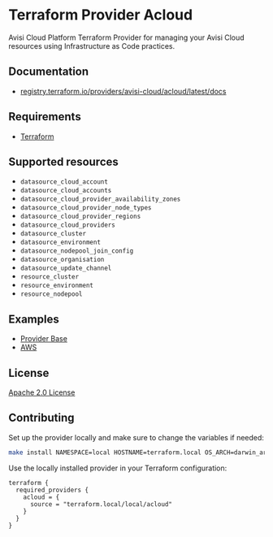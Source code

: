 # Terraform Provider Acloud

Avisi Cloud Platform Terraform Provider for managing your Avisi Cloud resources using Infrastructure as Code practices.

## Documentation

- [registry.terraform.io/providers/avisi-cloud/acloud/latest/docs](https://registry.terraform.io/providers/avisi-cloud/acloud/latest/docs)

## Requirements

- [Terraform](https://developer.hashicorp.com/terraform/install)

## Supported resources

- `datasource_cloud_account`
- `datasource_cloud_accounts`
- `datasource_cloud_provider_availability_zones`
- `datasource_cloud_provider_node_types`
- `datasource_cloud_provider_regions`
- `datasource_cloud_providers`
- `datasource_cluster`
- `datasource_environment`
- `datasource_nodepool_join_config`
- `datasource_organisation`
- `datasource_update_channel`
- `resource_cluster`
- `resource_environment`
- `resource_nodepool`

## Examples

- [Provider Base](examples/provider)
- [AWS](examples/aws)

## License

[Apache 2.0 License](LICENSE)

## Contributing

Set up the provider locally and make sure to change the variables if needed:
```bash
make install NAMESPACE=local HOSTNAME=terraform.local OS_ARCH=darwin_arm64
```

Use the locally installed provider in your Terraform configuration:
```hcl
terraform {
  required_providers {
    acloud = {
      source = "terraform.local/local/acloud"
    }
  }
}
```
